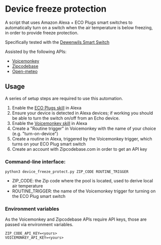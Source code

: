 # Device freeze protection

A script that uses Amazon Alexa + ECO Plugs smart switches to automatically turn on a switch when the air temperature is below freezing, in order to provide freeze protection.

Specifically tested with the [Dewenwils Smart Switch](https://www.amazon.com/gp/product/B07PP2KNNH)

Assisted by the following APIs:
* [Voicemonkey]("https://voicemonkey.io")
* [Zipcodebase]("https://zipcodebase.com/")
* [Open-meteo]("https://open-meteo.com/")

## Usage
A series of setup steps are required to use this automation.

1. Enable the [ECO Plugs skill](https://www.amazon.com/ECO-PLUGS-Plugs/dp/B0716C299L) in Alexa
2. Ensure your device is detected in Alexa devices; if working you should be able to turn the switch on/off from an Echo device.
3. Enable the [Voicemonkey skill](https://voicemonkey.io/start) in Alexa
4. Create a "Routine trigger" in Voicemonkey with the name of your choice (e.g. "turn-on-device")
5. Create a routine in Alexa, triggered by the Voicemonkey trigger, which turns on your ECO Plug smart switch
6. Create an account with Zipcodebase.com in order to get an API key

### Command-line interface:
```
python3 device_freeze_protect.py ZIP_CODE ROUTINE_TRIGGER
```

* ZIP_CODE: the Zip code where the pool is located, used to derive local air temperature
* ROUTINE_TRIGGER: the name of the Voicemonkey trigger for turning on the ECO Plug smart switch 

### Environment variables

As the Voicemonkey and Zipcodebase APIs require API keys, those are passed via environment variables.

```
ZIP_CODE_API_KEY=<yours>
VOICEMONKEY_API_KEY=<yours>
```
